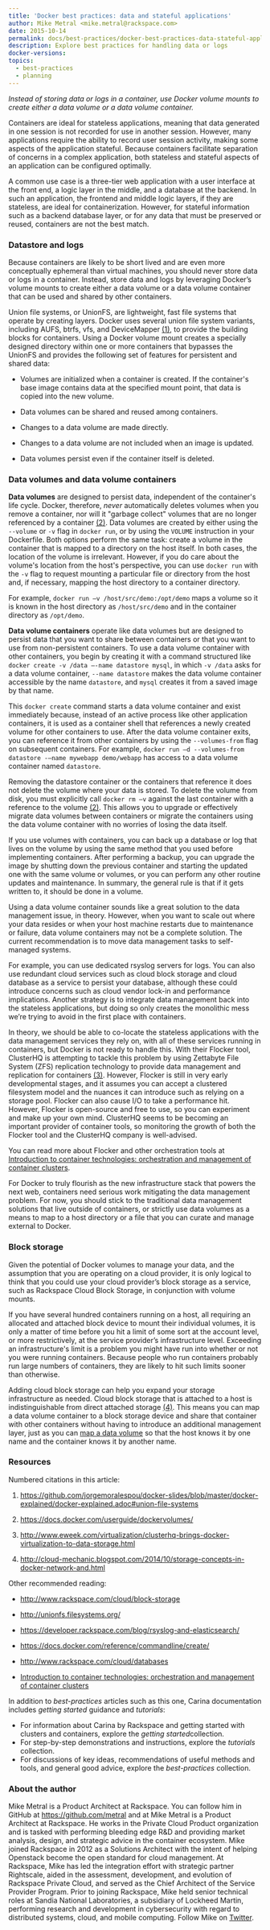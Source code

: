 ```yaml
---
title: 'Docker best practices: data and stateful applications'
author: Mike Metral <mike.metral@rackspace.com>
date: 2015-10-14
permalink: docs/best-practices/docker-best-practices-data-stateful-applications/
description: Explore best practices for handling data or logs
docker-versions:
topics:
  - best-practices
  - planning
---
```


*Instead of storing data or logs in a container, use Docker volume mounts to create either a data volume or a data volume container.*

Containers are ideal for stateless applications, meaning that data generated in one session is not recorded for use in another session.
However, many applications require the ability to record user session activity, making some aspects of the application stateful.
Because containers facilitate separation of concerns in a complex application, both stateless and stateful aspects of an application can be configured optimally.

A common use case is a three-tier web application with a
user interface at the front end,
a logic layer in the middle,
and a database at the backend.
In such an application, the
frontend and middle logic layers, if they are stateless, are ideal for containerization.
However, for
stateful information such as a backend database layer, or for any data that must be preserved or reused, containers are not the best match.

### Datastore and logs

Because containers are likely to be short lived and are even more conceptually ephemeral than virtual machines,
you should never store data or
logs in a container. Instead, store data and logs by leveraging
Docker’s volume mounts to create either a data volume or a data volume
container that can be used and shared by other containers.

Union file systems, or UnionFS, are lightweight, fast file systems that operate by creating layers.
Docker uses several union file system variants,
including AUFS, btrfs, vfs, and DeviceMapper [(1)](#resources),
to provide the building blocks for containers.
Using a Docker volume mount creates a specially designed directory within one
or more containers that bypasses the UnionFS and provides the following
set of features for persistent and shared data:

- Volumes are initialized when a container is created. If the
  container's base image contains data at the specified mount point,
  that data is copied into the new volume.

- Data volumes can be shared and reused among containers.

- Changes to a data volume are made directly.

- Changes to a data volume are not included when an image is updated.

- Data volumes persist even if the container itself is deleted.

### Data volumes and data volume containers

**Data volumes** are designed to persist data, independent of the
container's life cycle. Docker, therefore, *never* automatically
deletes volumes when you remove a container, nor will it "garbage
collect" volumes that are no longer referenced by a container [(2)](#resources).
Data volumes are created by either using the `--volume` or `-­v` flag in `docker run`,
or by using the `VOLUME` instruction in your Dockerfile.
Both options perform the same task: create a volume in the
container that is mapped to a directory on the host itself.
In both cases, the location of the volume is irrelevant.
However, if you do care about the volume's location
from the host's perspective,
you can use `docker run` with the `-v` flag to request
mounting a particular file or directory from the host
and, if necessary, mapping the host directory to a container directory.

<a name="mapping"></a>
For example,
`docker run –v /host/src/demo:/opt/demo`
maps a volume so it is known in the host directory as `/host/src/demo`
and in the container directory as `/opt/demo`.

**Data volume containers** operate like data volumes
but are designed to persist data that you want to share between
containers or that you want to use from non-persistent containers. To use a
data volume container with other containers, you begin by creating
it with a command structured like `docker create -v /data –-name datastore mysql`,
in which `-v /data` asks for a data volume container,
`--name datastore` makes the data volume container accessible by the name `datastore`,
and `mysql` creates it from a saved image by that name.

This `docker create` command
starts a data volume container and exist immediately because,
instead of an active process like other application containers,
it is used as a
container shell that references a newly created volume for other containers to use.
After the data volume container exits, you can reference it
from other containers by using the `--volumes-from` flag on
subsequent containers.
For example, `docker run –d --volumes-from datastore -–name mywebapp demo/webapp`
has access to a data volume container named `datastore`.

Removing the datastore container or
the containers that reference it does not delete the volume where
your data is stored. To delete the volume from disk, you must explicitly
call `docker rm –v` against the last container with a reference to the
volume [(2)](#resources). This allows you to upgrade or effectively migrate data volumes
between containers or migrate the containers using the data volume
container with no worries of losing the data itself.

If you use volumes with containers, you can back up
a database or log that lives on the volume by using the same method that you used before implementing containers.
After performing a backup,
you can upgrade the image by
shutting down the previous container and starting the updated one with
the same volume or volumes, or you can perform any other routine updates and
maintenance. In summary, the general rule is that if it gets
written to, it should be done in a volume.

Using a data volume container sounds like a great solution to the data
management issue, in theory. However, when you want to
scale out where your data resides or when your host machine restarts
due to maintenance or failure, data volume containers may not be a complete solution.
The current recommendation is to move
data management tasks to self-managed systems.

For example, you can use
dedicated rsyslog servers for logs.
You can also use redundant cloud
services such as cloud block storage and cloud database as a service
to persist your database, although these could introduce concerns such as
cloud vendor lock-in and performance implications. Another strategy
is to integrate data management back into the stateless
applications, but doing so only creates
the monolithic mess we’re trying to avoid in the first place with
containers.

In theory, we should be able to co-locate the stateless applications with the
data management services they rely on, with all of these services
running in containers, but Docker is not ready to handle this.
With their Flocker tool, ClusterHQ is attempting to tackle this problem by using
Zettabyte File System (ZFS) replication technology
to provide
data management and replication for containers [(3)](#resources).
However, Flocker is still in very
early developmental stages, and it assumes you can accept
a clustered filesystem model and the nuances it can introduce such as
relying on a storage pool. Flocker can also cause I/O to take a performance
hit. However, Flocker is open-source and free to use, so you can experiment and make up your own mind.
ClusterHQ seems to be becoming an important provider of container tools, so monitoring the growth of both the Flocker tool and the ClusterHQ company is well-advised.

You can read more about Flocker and other orchestration tools at
[Introduction to container technologies: orchestration and management of container clusters](../container-technologies-orchestration-clusters/).

For Docker to truly flourish as the new infrastructure stack that
powers the next web, containers need serious work mitigating the data
management problem. For now, you should stick to the
traditional data management solutions that live outside of containers,
or strictly use data volumes as a means to map to a host directory or
a file that you can curate and manage external to
Docker.

### Block storage

Given the potential of Docker volumes to manage
your data, and the assumption that you are operating on a cloud
provider, it is only logical to think that you could use your cloud
provider’s block storage as a service, such as Rackspace Cloud Block Storage,
in conjunction with volume
mounts.

If you have several hundred containers running on a host, all
requiring an allocated and attached block device to mount their
individual volumes, it is only a matter of time
before you hit a limit of some sort at the account level, or more
restrictively, at the service provider’s infrastructure level.
Exceeding an infrastructure's limit is a problem you might have run into whether or not
you were running containers. Because people who run containers probably run large numbers of containers, they are likely to hit such limits sooner than otherwise.

Adding cloud block storage can help you expand your storage infrastructure as needed.
Cloud block storage that is attached to a host is indistinguishable from direct attached storage [(4)](#resources).
This means you can
map a data volume container to a block storage device and share that container with other containers without having
to introduce an additional management layer,
just as you can [map a data volume](#mapping) so that the host knows it by one name and the container knows it by another name.

### Resources

Numbered citations in this article:

1. <https://github.com/jorgemoralespou/docker-slides/blob/master/docker-explained/docker-explained.adoc#union-file-systems>

2. <https://docs.docker.com/userguide/dockervolumes/>

3. <http://www.eweek.com/virtualization/clusterhq-brings-docker-virtualization-to-data-storage.html>

4. <http://cloud-mechanic.blogspot.com/2014/10/storage-concepts-in-docker-network-and.html>

Other recommended reading:

- <http://www.rackspace.com/cloud/block-storage>

- <http://unionfs.filesystems.org/>

- <https://developer.rackspace.com/blog/rsyslog-and-elasticsearch/>

- <https://docs.docker.com/reference/commandline/create/>

- <http://www.rackspace.com/cloud/databases>

- [Introduction to container technologies: orchestration and management of container clusters](../container-technologies-orchestration-clusters/)

In addition to *best-practices* articles such as this one,
Carina documentation includes *getting started* guidance and *tutorials*:

* For information about Carina by Rackspace and getting started
  with clusters and containers, explore the *​getting started​* collection.
* For step-by-step demonstrations and instructions, explore the *tutorials* collection.
* For discussions of key ideas, recommendations of useful methods and tools, and
  general good advice, explore the *best-practices* collection.

### About the author

Mike Metral is a Product Architect at Rackspace. You can follow him in GitHub at https://github.com/metral and at Mike Metral is a Product Architect at Rackspace. He works in the Private Cloud Product organization and is tasked with performing bleeding edge R&D and providing market analysis, design, and strategic advice in the container ecosystem. Mike joined Rackspace in 2012 as a Solutions Architect with the intent of helping Openstack become the open standard for cloud management. At Rackspace, Mike has led the integration effort with strategic partner Rightscale, aided in the assessment, development, and evolution of Rackspace Private Cloud, and served as the Chief Architect of the Service Provider Program. Prior to joining Rackspace, Mike held senior technical roles at Sandia National Laboratories, a subsidiary of Lockheed Martin, performing research and development in cybersecurity with regard to distributed systems, cloud, and mobile computing. Follow Mike on [Twitter](https://twitter.com/mikemetral).
